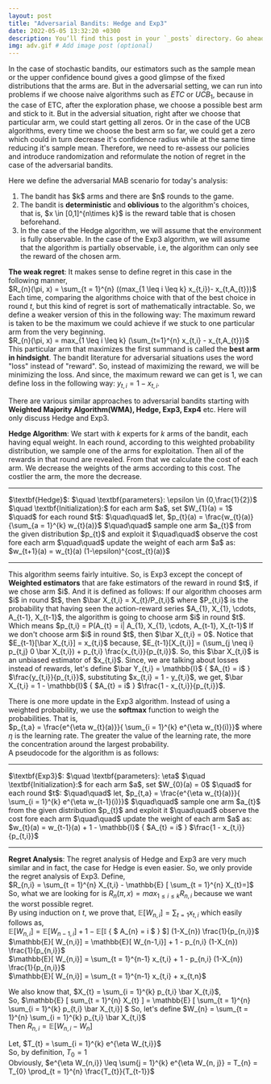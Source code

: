 ```yaml
---
layout: post
title: "Adversarial Bandits: Hedge and Exp3"
date: 2022-05-05 13:32:20 +0300
description: You’ll find this post in your `_posts` directory. Go ahead and edit it and re-build the site to see your changes. # Add post description (optional)
img: adv.gif # Add image post (optional)
---
```


In the case of stochastic bandits, our estimators such as the sample mean or the upper confidence bound gives a good glimpse of the fixed distributions that the arms are. But in the adversarial setting, we can run into problems if we choose naive algorithms such as $ETC$ or $UCB_{1}$, because in the case of ETC, after the exploration phase, we choose a possible best arm and stick to it. But in the adversial situation, right after we choose that particular arm, we could start getting all zeros. Or in the case of the UCB algorithms, every time we choose the best arm so far, we could get a zero which could in turn decrease it's confidence radius while at the same time reducing it's sample mean. Therefore, we need to re-assess our policies and introduce randomization and reformulate the notion of regret in the case of the adversarial bandits.  

Here we define the adversarial MAB scenario for today's analysis:
<ol>
  <li>The bandit has $k$ arms and there are $n$ rounds to the game. </li>
  <li>The bandit is <strong>deterministic</strong> and <strong>oblivious</strong> to the algorithm's choices, that is, $x \in [0,1]^{n\times k}$ is the reward table that is chosen beforehand.</li>
  <li>In the case of the Hedge algorithm, we will assume that the environment is fully observable. In the case of the Exp3 algorithm, we will assume that the algorithm is partially observable, i.e, the algorithm can only see the reward of the chosen arm.</li>
</ol>


<strong>The weak regret</strong>: It makes sense to define regret in this case in the following manner,  
$R_{n}(\pi, x) = \sum_{t = 1}^{n} ((max_{1 \leq i \leq k} x_{t,i})- x_{t,A_{t}})$    
Each time, comparing the algorithms choice with that of the best choice in round $t$, but this kind of regret is sort of mathematically intractable. So, we define a weaker version of this in the following way: The maximum reward is taken to be the maximum we could achieve if we stuck to one particular arm from the very beginning.    
$R_{n}(\pi, x) = max_{1 \leq i \leq k} (\sum_{t=1}^{n} x_{t,i} - x_{t,A_{t}})$   
This particular arm that maximizes the first summand is called the <strong>best arm in hindsight</strong>. The bandit literature for adversarial situations uses the word "loss" instead of "reward". So, instead of maximizing the reward, we will be minimizing the loss. And since, the maximum reward we can get is 1, we can define loss in the following way: $y_{t,i} = 1 - x_{t,i}$.    

There are various similar approaches to adversarial bandits starting with <strong>Weighted Majority Algorithm(WMA), Hedge, Exp3, Exp4</strong> etc. Here will only discuss Hedge and Exp3.     

<strong>Hedge Algorithm</strong>: We start with $k$ experts for $k$ arms of the bandit, each having equal weight. In each round, according to this weighted probability distribution, we sample one of the arms for exploitation. Then all of the rewards in that round are revealed. From that we calculate the cost of each arm. We decrease the weights of the arms according to this cost. The costlier the arm, the more the decrease.    
<hr>    
$\textbf{Hedge}$:     
$\quad \textbf{parameters}: \epsilon \in (0,\frac{1}{2})$    
$\quad \textbf{Initialization}:$ for each arm $a$, set $W_{1}(a) = 1$   
$\quad$ for each round $t$:    
$\quad\quad$ let, $p_{t}(a) = \frac{w_{t}(a)}{\sum_{a = 1}^{k} w_{t}(a)}$     
$\quad\quad$ sample one arm $a_{t}$ from the given distribution $p_{t}$ and exploit it    
$\quad\quad$ observe the cost fore each arm      
$\quad\quad$ update the weight of each arm $a$ as: $w_{t+1}(a) = w_{t}(a) (1-\epsilon)^{cost_{t}(a)}$     
<hr>    
This algorithm seems fairly intuitive. So, is Exp3 except the concept of <strong>Weighted estimators</strong> that are fake estimators of the reward in round $t$, if we chose arm $i$. And it is defined as follows:    
If our algorithm chooses arm $i$ in round $t$, then $\bar X_{t,i} = X_{t}/P_{t,i}$ where $P_{t,i}$ is the probability that having seen the action-reward series $A_{1}, X_{1}, \cdots, A_{t-1}, X_{t-1}$, the algorithm is going to choose arm $i$ in round $t$. Which means $p_{t,i} = P(A_{t} = i| A_{1}, X_{1}, \cdots, A_{t-1}, X_{t-1}$    
If we don't choose arm $i$ in round $t$, then  $\bar X_{t,i} = 0$.  
Notice that $E_{t-1}[\bar X_{t,i}] = x_{t,i}$ because, $E_{t-1}[X_{t,i}] = (\sum_{j \neq i} p_{t,j} 0 \bar X_{t,i}) + p_{t,i} \frac{x_{t,i}}{p_{t,i}}$. So, this $\bar X_{t,i}$ is an unbiased estimator of $x_{t,i}$.
Since, we are talking about losses instead of rewards, let's define $\bar Y_{t,i} = \mathbb{I}$ { $A_{t} = i$ } 
$\frac{y_{t,i}}{p_{t,i}}$, substituting $x_{t,i} = 1 - y_{t,i}$, we get, $\bar X_{t,i} = 1 - \mathbb{I}$ { $A_{t} = i$ } $\frac{1 - x_{t,i}}{p_{t,i}}$.    

There is one more update in the Exp3 algorithm. Instead of using a weighted probability, we use the <strong>softmax</strong> function to weigh the probabilities. That is,    
$p_{t,a} = \frac{e^{\eta w_{t}(a)}}{ \sum_{i = 1}^{k} e^{\eta w_{t}(i)}}$ where $\eta$ is the learning rate. The greater the value of the learning rate, the more the concentration around the largest probability.   
A pseudocode for the algorithm is as follows:    
<hr>    
$\textbf{Exp3}$:     
$\quad \textbf{parameters}: \eta$    
$\quad \textbf{Initialization}:$ for each arm $a$, set $W_{0}(a) = 0$   
$\quad$ for each round $t$:    
$\quad\quad$ let, $p_{t,a} = \frac{e^{\eta w_{t}(a)}}{ \sum_{i = 1}^{k} e^{\eta w_{t-1}(i)}}$    
$\quad\quad$ sample one arm $a_{t}$ from the given distribution $p_{t}$ and exploit it    
$\quad\quad$ observe the cost fore each arm      
$\quad\quad$ update the weight of each arm $a$ as: $w_{t}(a) = w_{t-1}(a) + 1 - \mathbb{I}$ { $A_{t} = i$ } $\frac{1 - x_{t,i}}{p_{t,i}}$    
<hr>    


<strong>Regret Analysis</strong>: The regret analysis of Hedge and Exp3 are very much similar and in fact, the case for Hedge is even easier. So, we only provide the regret analysis of Exp3. Define,   
$R_{n,i} = \sum_{t = 1}^{n} X_{t,i} - \mathbb{E} [ \sum_{t = 1}^{n} X_{t}=]$   
So, what we are looking for is $R_{n}(\pi, x) = max_{1 \leq i \leq k} R_{n,i}$ because we want the worst possible regret.  
By using induction on $t$, we prove that, $\mathbb{E}[ W_{n,i}] = \sum_{t = 1} x_{t,i}$ which easily follows as,     
$\mathbb{E}[ W_{n,i}] = \mathbb{E}[ W_{n-1,i}] + 1 - \mathbb{E}[ \mathbb{I}$ { $ A_{n} = i $ } $] (1-X_{n}) \frac{1}{p_{n,i}}$      
$\mathbb{E}[ W_{n,i}] = \mathbb{E}[ W_{n-1,i}] + 1 - p_{n,i} (1-X_{n}) \frac{1}{p_{n,i}}$     
$\mathbb{E}[ W_{n,i}] = \sum_{t = 1}^{n-1} x_{t,i} + 1 - p_{n,i} (1-X_{n}) \frac{1}{p_{n,i}}$      
$\mathbb{E}[ W_{n,i}] = \sum_{t = 1}^{n-1} x_{t,i} + x_{t,n}$     

We also know that, $X_{t} = \sum_{i = 1}^{k} p_{t,i} \bar X_{t,i}$,     
So, $\mathbb{E} [ sum_{t = 1}^{n} X_{t} ] = \mathbb{E} [ \sum_{t = 1}^{n} \sum_{i = 1}^{k} p_{t,i} \bar X_{t,i}] $
So, let's define $W_{n} = \sum_{t = 1}^{n} \sum_{i = 1}^{k} p_{t,i} \bar X_{t,i}$    
Then $R_{n, i} = \mathbb{E} [ W_{n,i} - W_{n}]$    

Let, $T_{t} = \sum_{i = 1}^{k} e^{\eta W_{t,i}}$   
So, by definition, $T_{0} = 1$  
Obviously, $e^{\eta W_{n,i}} \leq \sum{j = 1}^{k} e^{\eta W_{n, j}} = T_{n} = T_{0} \prod_{t = 1}^{n} \frac{T_{t}}{T_{t-1}}$ 
